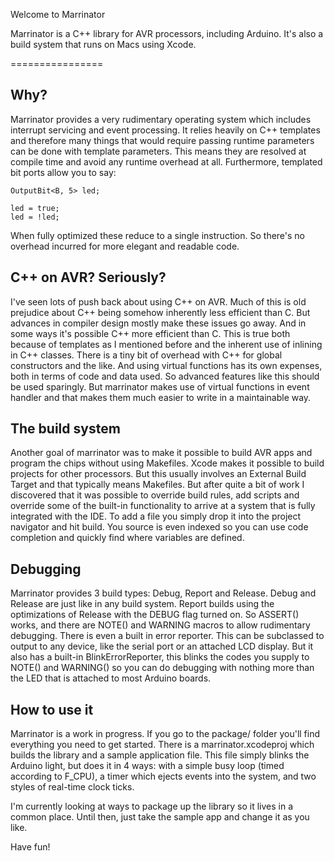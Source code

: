 Welcome to Marrinator

Marrinator is a C++ library for AVR processors, including Arduino. It's also a build system that runs on Macs using Xcode.

================

Why?
----------
Marrinator provides a very rudimentary operating system which includes interrupt servicing and event processing. It relies heavily on C++ templates and therefore many things that would require passing runtime parameters can be done with template parameters. This means they are resolved at compile time and avoid any runtime overhead at all. Furthermore, templated bit ports allow you to say:

    OutputBit<B, 5> led;

    led = true;
    led = !led;

When fully optimized these reduce to a single instruction. So there's no overhead incurred for more elegant and readable code.

C++ on AVR? Seriously?
-----------------------------------
I've seen lots of push back about using C++ on AVR. Much of this is old prejudice about C++ being somehow inherently less efficient than C. But advances in compiler design mostly make these issues go away. And in some ways it's possible C++ more efficient than C. This is true both because of templates as I mentioned before and the inherent use of inlining in C++ classes. There is a tiny bit of overhead with C++ for global constructors and the like. And using virtual functions has its own expenses, both in terms of code and data used. So advanced features like this should be used sparingly. But marrinator makes use of virtual functions in event handler and that makes them much easier to write in a maintainable way. 

The build system
------------------------
Another goal of marrinator was to make it possible to build AVR apps and program the chips without using Makefiles. Xcode makes it possible to build projects for other processors. But this usually involves an External Build Target and that typically means Makefiles. But after quite a bit of work I discovered that it was possible to override build rules, add scripts and override some of the built-in functionality to arrive at a system that is fully integrated with the IDE. To add a file you simply drop it into the project navigator and hit build. You source is even indexed so you can use code completion and quickly find where variables are defined. 

Debugging
----------------
Marrinator provides 3 build types: Debug, Report and Release. Debug and Release are just like in any build system. Report builds using the optimizations of Release with the DEBUG flag turned on. So ASSERT() works, and there are NOTE() and WARNING macros to allow rudimentary debugging. There is even a built in error reporter. This can be subclassed to output to any device, like the serial port or an attached LCD display. But it also has a built-in BlinkErrorReporter, this blinks the codes you supply to NOTE() and WARNING() so you can do debugging with nothing more than the LED that is attached to most Arduino boards.

How to use it
--------------------
Marrinator is a work in progress. If you go to the package/ folder you'll find everything you need to get started. There is a marrinator.xcodeproj which builds the library and a sample application file. This file simply blinks the Arduino light, but does it in 4 ways: with a simple busy loop (timed according to F_CPU), a timer which ejects events into the system, and two styles of real-time clock ticks.

I'm currently looking at ways to package up the library so it lives in a common place. Until then, just take the sample app and change it as you like.

Have fun!

